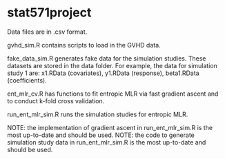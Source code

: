 # stat571project

Data files are in .csv format. 

gvhd_sim.R contains scripts to load in the GVHD data.

fake_data_sim.R generates fake data for the simulation studies. These datasets are stored in the data folder. For example, the data for simulation study 1 are: x1.RData (covariates), y1.RData (response), beta1.RData (coefficients).

ent_mlr_cv.R has functions to fit entropic MLR via fast gradient ascent and to conduct k-fold cross validation.

run_ent_mlr_sim.R runs the simulation studies for entropic MLR.

NOTE: the implementation of gradient ascent in run_ent_mlr_sim.R is the most up-to-date and should be used.
NOTE: the code to generate simulation study data in run_ent_mlr_sim.R is the most up-to-date and should be used.
